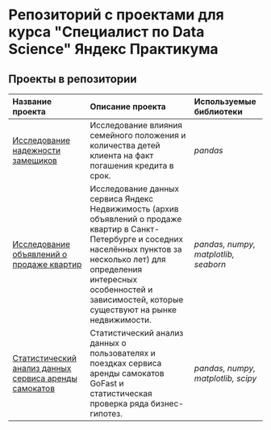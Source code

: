 # Репозиторий с проектами для курса "Специалист по Data Science" Яндекс Практикума

## Проекты в репозитории
| Название проекта | Описание проекта | Используемые библиотеки |
|:-----------------|:-----------------|:------------------------|
|[Исследование надежности замещиков](https://github.com/MariaNguen/YaPracticum_Projects/tree/main/borrower_reliability)|Исследование влияния семейного положения и количества детей клиента на факт погашения кредита в срок.|*pandas*|
|[Исследование объявлений о продаже квартир](https://github.com/MariaNguen/YaPracticum_Projects/tree/main/real_estate)|Исследование данных сервиса Яндекс Недвижимость (архив объявлений о продаже квартир в Санкт-Петербурге и соседних населённых пунктов за несколько лет) для определения интересных особенностей и зависимостей, которые существуют на рынке недвижимости.|*pandas, numpy, matplotlib, seaborn*|
|[Статистический анализ данных сервиса аренды самокатов](https://github.com/MariaNguen/YaPracticum_Projects/tree/main/scooter_rental_service)|Статистический анализ данных о пользователях и поездках сервиса аренды самокатов GoFast и статистическая проверка ряда бизнес-гипотез.|*pandas, numpy, matplotlib, scipy*|

